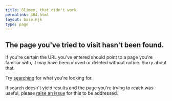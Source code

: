 ```yaml
---
title: Blimey, that didn't work
permalink: 404.html
layout: base.njk
type: page
---
```


<script>
  404();
</script>

## The page you've tried to visit hasn't been found. 

If you're certain the URL you've entered should point to a page you're familiar with, it may have been moved or deleted without notice. Sorry about that.

Try [searching](/search) for what you're looking for.

If search doesn't yield results and the page you're trying to reach was useful, please [raise an issue](https://github.com/jasonbayton/11ty/issues/new?assignees=jasonbayton&labels=bug&template=bug-report--website-.md&title=%5BBug%5D+) for this to be addressed.
